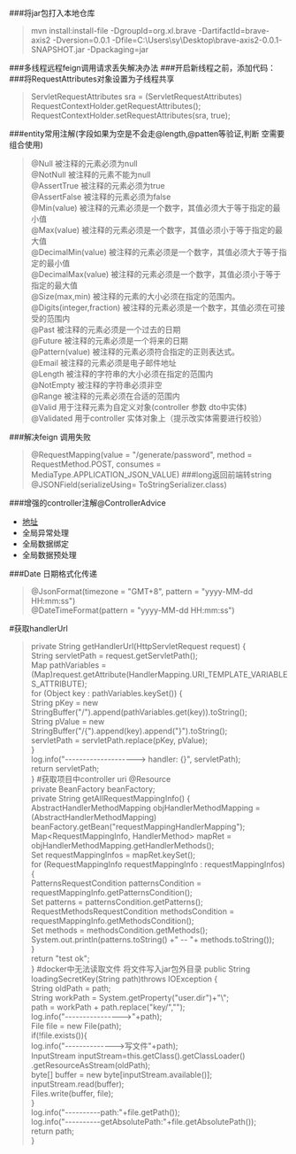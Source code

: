 ###将jar包打入本地仓库
>mvn install:install-file -DgroupId=org.xl.brave   -DartifactId=brave-axis2 -Dversion=0.0.1  -Dfile=C:\Users\sy\Desktop\brave-axis2-0.0.1-SNAPSHOT.jar    -Dpackaging=jar

###多线程远程feign调用请求丢失解决办法
###开启新线程之前，添加代码：
###将RequestAttributes对象设置为子线程共享
>ServletRequestAttributes sra = (ServletRequestAttributes) RequestContextHolder.getRequestAttributes();
RequestContextHolder.setRequestAttributes(sra, true);

###entity常用注解(字段如果为空是不会走@length,@patten等验证,判断 空需要组合使用)
>@Null  被注释的元素必须为null  
@NotNull  被注释的元素不能为null  
@AssertTrue  被注释的元素必须为true  
@AssertFalse  被注释的元素必须为false  
@Min(value)  被注释的元素必须是一个数字，其值必须大于等于指定的最小值  
@Max(value)  被注释的元素必须是一个数字，其值必须小于等于指定的最大值  
@DecimalMin(value)  被注释的元素必须是一个数字，其值必须大于等于指定的最小值  
@DecimalMax(value)  被注释的元素必须是一个数字，其值必须小于等于指定的最大值  
@Size(max,min)  被注释的元素的大小必须在指定的范围内。  
@Digits(integer,fraction)  被注释的元素必须是一个数字，其值必须在可接受的范围内  
@Past  被注释的元素必须是一个过去的日期  
@Future  被注释的元素必须是一个将来的日期  
@Pattern(value) 被注释的元素必须符合指定的正则表达式。  
@Email 被注释的元素必须是电子邮件地址  
@Length 被注释的字符串的大小必须在指定的范围内  
@NotEmpty  被注释的字符串必须非空  
@Range  被注释的元素必须在合适的范围内  
@Valid 用于注释元素为自定义对象(controller 参数 dto中实体)  
@Validated  用于controller 实体对象上（提示改实体需要进行校验）

###解决feign 调用失败
>@RequestMapping(value = "/generate/password", method = RequestMethod.POST, consumes = MediaType.APPLICATION_JSON_VALUE)
###long返回前端转string
>@JSONField(serializeUsing= ToStringSerializer.class)

###增强的controller注解@ControllerAdvice
* [地址](https://www.cnblogs.com/lenve/p/10748453.html)
* 全局异常处理
* 全局数据绑定
* 全局数据预处理

###Date 日期格式化传递
>@JsonFormat(timezone = "GMT+8", pattern = "yyyy-MM-dd HH:mm:ss")  
@DateTimeFormat(pattern = "yyyy-MM-dd HH:mm:ss")

#获取handlerUrl
>private String getHandlerUrl(HttpServletRequest request) {  
    String servletPath = request.getServletPath();  
    Map pathVariables = (Map)request.getAttribute(HandlerMapping.URI_TEMPLATE_VARIABLES_ATTRIBUTE);  
    for (Object key : pathVariables.keySet()) {  
        String pKey = new StringBuffer("/").append(pathVariables.get(key)).toString();  
        String pValue = new StringBuffer("/{").append(key).append("}").toString();  
        servletPath = servletPath.replace(pKey, pValue);  
    }  
    log.info("--------------------> handler: {}", servletPath);  
    return servletPath;  
}
#获取项目中controller uri
>@Resource  
private BeanFactory beanFactory;  
private String getAllRequestMappingInfo() {  
        AbstractHandlerMethodMapping<RequestMappingInfo> objHandlerMethodMapping = (AbstractHandlerMethodMapping<RequestMappingInfo>) beanFactory.getBean("requestMappingHandlerMapping");  
        Map<RequestMappingInfo, HandlerMethod> mapRet = objHandlerMethodMapping.getHandlerMethods();  
        Set<RequestMappingInfo> requestMappingInfos = mapRet.keySet();  
        for (RequestMappingInfo requestMappingInfo : requestMappingInfos) {  
            PatternsRequestCondition patternsCondition = requestMappingInfo.getPatternsCondition();  
            Set<String> patterns = patternsCondition.getPatterns();  
            RequestMethodsRequestCondition methodsCondition = requestMappingInfo.getMethodsCondition();  
            Set<RequestMethod> methods = methodsCondition.getMethods();  
            System.out.println(patterns.toString() +" --  "+ methods.toString());  
        }  
        return "test ok";  
}
#docker中无法读取文件  将文件写入jar包外目录
>public String loadingSecretKey(String path)throws IOException {  
        String oldPath = path;  
        String workPath = System.getProperty("user.dir")+"\\";  
        path = workPath + path.replace("key/","");  
        log.info("---------------->"+path);  
        File file = new File(path);  
        if(!file.exists()){  
            log.info("-------------->写文件"+path);  
            InputStream inputStream=this.getClass().getClassLoader()  
                    .getResourceAsStream(oldPath);  
            byte[] buffer = new byte[inputStream.available()];  
            inputStream.read(buffer);  
            Files.write(buffer, file);  
        }  
        log.info("----------path:"+file.getPath());  
        log.info("----------getAbsolutePath:"+file.getAbsolutePath());  
        return path;  
    }
